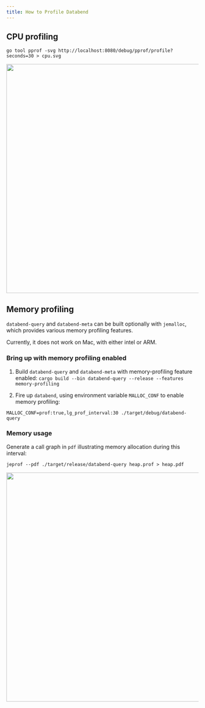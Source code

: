 ```yaml
---
title: How to Profile Databend
---
```


## CPU profiling

```shell
go tool pprof -svg http://localhost:8080/debug/pprof/profile?seconds=30 > cpu.svg
```

<img src="https://user-images.githubusercontent.com/172204/204954988-4ed58738-4b43-47b9-9bb2-ef2f9d5e6f84.png" width="600"/>

## Memory profiling

`databend-query` and `databend-meta` can be built optionally with `jemalloc`,
which provides various memory profiling features.

Currently, it does not work on Mac, with either intel or ARM.

### Bring up with memory profiling enabled

1. Build `databend-query` and `databend-meta` with memory-profiling feature enabled:
  `cargo build --bin databend-query --release --features memory-profiling`

2. Fire up `databend`, using environment variable `MALLOC_CONF` to enable memory profiling:
  
  `MALLOC_CONF=prof:true,lg_prof_interval:30 ./target/debug/databend-query`

### Memory usage

Generate a call graph in `pdf` illustrating memory allocation during this interval:

```shell
jeprof --pdf ./target/release/databend-query heap.prof > heap.pdf
```

<img src="https://user-images.githubusercontent.com/44069/174307263-a2c9bbe6-e417-48b7-bf4d-cbbbaad03a6e.png" width="600"/>
    
